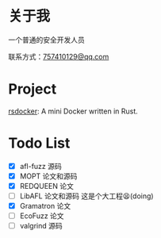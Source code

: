 # 关于我
一个普通的安全开发人员

联系方式：757410129@qq.com

# Project

[rsdocker](https://github.com/mark0-cn/rsdocker): A mini Docker written in Rust.

# Todo List

- [x] afl-fuzz 源码
- [x] MOPT 论文和源码
- [x] REDQUEEN 论文
- [ ] LibAFL 论文和源码 这是个大工程😫(doing)
- [x] Gramatron 论文
- [ ] EcoFuzz 论文
- [ ] valgrind 源码
